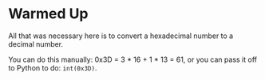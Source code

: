 # Warmed Up

All that was necessary here is to convert a hexadecimal number to a decimal
number.

You can do this manually: 0x3D = 3 * 16 + 1 * 13 = 61, or you can pass it off
to Python to do: `int(0x3D)`.
